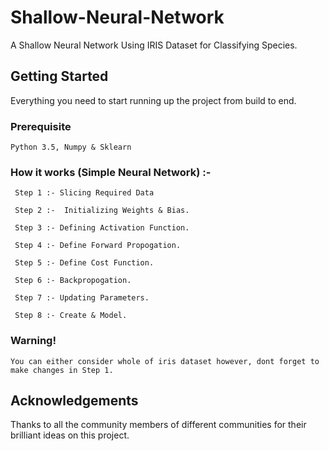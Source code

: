 # Shallow-Neural-Network
A Shallow Neural Network Using IRIS Dataset for Classifying Species.

## Getting Started 
Everything you need to start running up the project from build to end.

### Prerequisite
~~~
Python 3.5, Numpy & Sklearn
~~~

### How it works (Simple Neural Network) :-
~~~
 Step 1 :- Slicing Required Data
 
 Step 2 :-  Initializing Weights & Bias.
 
 Step 3 :- Defining Activation Function.
 
 Step 4 :- Define Forward Propogation.
 
 Step 5 :- Define Cost Function.
 
 Step 6 :- Backpropogation.
 
 Step 7 :- Updating Parameters.
 
 Step 8 :- Create & Model.
~~~

### Warning!
~~~
You can either consider whole of iris dataset however, dont forget to make changes in Step 1.
~~~

## Acknowledgements
Thanks to all the community members of different communities for their brilliant ideas on this project.
